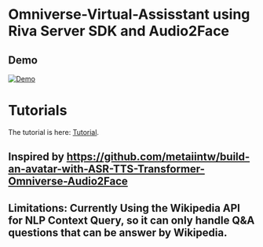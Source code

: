 # Omniverse-Virtual-Assisstant using Riva Server SDK and Audio2Face

## Demo
[![Demo](http://img.youtube.com/vi/kv9QM-SODIM/maxresdefault.jpg)](https://youtu.be/kv9QM-SODIM "Video Title")

<!-- ## Tutorial -->
<!DOCTYPE html>
<html>
  <head>

  </head>
  <body>
    <h1>Tutorials</h1>
    <p>The tutorial is here: <a href="Tutorials.pdf">Tutorial</a>.</p>
  </body>
</html>



## Inspired by https://github.com/metaiintw/build-an-avatar-with-ASR-TTS-Transformer-Omniverse-Audio2Face
## Limitations: Currently Using the Wikipedia API for NLP Context Query, so it can only handle Q&A questions that can be answer by Wikipedia.
